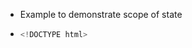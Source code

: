 - Example to demonstrate scope of state

- ```js
  <!DOCTYPE html>
<html lang="en">
  <head>
    <meta charset="UTF-8" />
    <meta name="viewport" content="width=device-width, initial-scale=1.0" />
    <script src="main.js"></script>
    <script
      src="https://unpkg.com/react@18/umd/react.development.js"
      crossorigin
    ></script>
    <script
      src="https://unpkg.com/react-dom@18/umd/react-dom.development.js"
      crossorigin
    ></script>
    <script src="https://unpkg.com/@babel/standalone@7.8.3/babel.js"></script>
    <title>Document</title>
  </head>
  <body>
    <div id="root"></div>
    <script type="text/babel">
      const App = () => {
        return (
          <>
            <CounterComp />
          </>
        );
      };

      const CounterComp = () => {
        const [counter, setCounter] = React.useState(1);
        const [counter2, setCounter2] = React.useState(5);

        console.log("Component re-rendered");

        const incCounter = () => {
          setCounter(counter + 1);
        };

        const decCounter = () => {
          setCounter(counter - 1);
        };

        const incCounter2 = () => {
          setCounter2(counter2 + 1);
        };

        const decCounter2 = () => {
          setCounter2(counter2 - 1);
        };
        return (
          <div>
            <Counter1Ui
              counter={counter}
              incCounter={incCounter}
              decCounter={decCounter}
            />
            <Counter2Ui
              counter2={counter2}
              incCounter2={incCounter2}
              decCounter2={decCounter2}
            />
          </div>
        );
      };

      const Counter1Ui = ({ counter, incCounter, decCounter }) => {
        return (
          <>
            <DisplayValue counter={counter} />
            <MyButton myFun={incCounter} title="Increase Counter 1" />
            <MyButton myFun={decCounter} title="Decrease Counter 1" />
          </>
        );
      };

      const Counter2Ui = ({ counter2, incCounter2, decCounter2 }) => {
        return (
          <>
            <DisplayValue counter={counter2} />
            <MyButton myFun={incCounter2} title="Increase Counter 2" />
            <MyButton myFun={decCounter2} title="Decrease Counter 2" />
          </>
        );
      };

      const DisplayValue = ({ counter }) => {
        return <p>Counter 2 : {counter}</p>;
      };

      const MyButton = ({ myFun, title }) => {
        return <button onClick={myFun}>{title}</button>;
      };

      const root = ReactDOM.createRoot(document.getElementById("root"));
      root.render(<App />);
    </script>
  </body>
</html>
```

Rule:
- Children can access the state of parent
- parent can not access the state of children
- siblings can not access the state of another sibling
